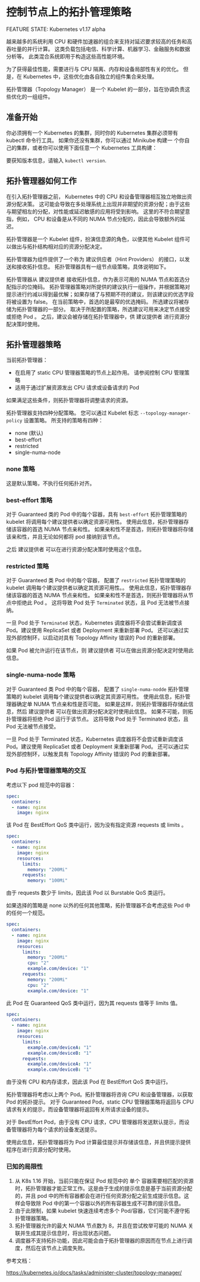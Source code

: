 # 控制节点上的拓扑管理策略
FEATURE STATE: Kubernetes v1.17 alpha

越来越多的系统利用 CPU 和硬件加速器的组合来支持对延迟要求较高的任务和高吞吐量的并行计算。 这类负载包括电信、科学计算、机器学习、金融服务和数据分析等。 此类混合系统即用于构造这些高性能环境。

为了获得最佳性能，需要进行与 CPU 隔离、内存和设备局部性有关的优化。 但是，在 Kubernetes 中，这些优化由各自独立的组件集合来处理。

拓扑管理器（Topology Manager） 是一个 Kubelet 的一部分，旨在协调负责这些优化的一组组件。

## 准备开始
你必须拥有一个 Kubernetes 的集群，同时你的 Kubernetes 集群必须带有 kubectl 命令行工具。 如果你还没有集群，你可以通过 Minikube 构建一 个你自己的集群，或者你可以使用下面任意一个 Kubernetes 工具构建：

要获知版本信息，请输入 `kubectl version`.

## 拓扑管理器如何工作
在引入拓扑管理器之前， Kubernetes 中的 CPU 和设备管理器相互独立地做出资源分配决策。 这可能会导致在多处理系统上出现并非期望的资源分配；由于这些与期望相左的分配，对性能或延迟敏感的应用将受到影响。 这里的不符合期望意指，例如， CPU 和设备是从不同的 NUMA 节点分配的，因此会导致额外的延迟。

拓扑管理器是一个 Kubelet 组件，扮演信息源的角色，以便其他 Kubelet 组件可以做出与拓扑结构相对应的资源分配决定。

拓扑管理器为组件提供了一个称为 建议供应者（Hint Providers） 的接口，以发送和接收拓扑信息。 拓扑管理器具有一组节点级策略，具体说明如下。

拓扑管理器从 建议提供者 接收拓扑信息，作为表示可用的 NUMA 节点和首选分配指示的位掩码。 拓扑管理器策略对所提供的建议执行一组操作，并根据策略对提示进行约减以得到最优解；如果存储了与预期不符的建议，则该建议的优选字段将被设置为 false。 在当前策略中，首选的是最窄的优选掩码。 所选建议将被存储为拓扑管理器的一部分。 取决于所配置的策略，所选建议可用来决定节点接受或拒绝 Pod 。 之后，建议会被存储在拓扑管理器中，供 建议提供者 进行资源分配决策时使用。

## 拓扑管理器策略
当前拓扑管理器：

- 在启用了 static CPU 管理器策略的节点上起作用。 请参阅控制 CPU 管理策略
- 适用于通过扩展资源发出 CPU 请求或设备请求的 Pod

如果满足这些条件，则拓扑管理器将调整请求的资源。

拓扑管理器支持四种分配策略。 您可以通过 Kubelet 标志 `--topology-manager-policy` 设置策略。 所支持的策略有四种：

- none (默认)
- best-effort
- restricted
- single-numa-node

### none 策略
这是默认策略，不执行任何拓扑对齐。

### best-effort 策略
对于 Guaranteed 类的 Pod 中的每个容器，具有 `best-effort` 拓扑管理策略的 kubelet 将调用每个建议提供者以确定资源可用性。 使用此信息，拓扑管理器存储该容器的首选 NUMA 节点亲和性。 如果亲和性不是首选，则拓扑管理器将存储该亲和性，并且无论如何都将 pod 接纳到该节点。

之后 建议提供者 可以在进行资源分配决策时使用这个信息。

### restricted 策略
对于 Guaranteed 类 Pod 中的每个容器， 配置了 `restricted` 拓扑管理策略的 kubelet 调用每个建议提供者以确定其资源可用性。。 使用此信息，拓扑管理器存储该容器的首选 NUMA 节点亲和性。 如果亲和性不是首选，则拓扑管理器将从节点中拒绝此 Pod 。 这将导致 Pod 处于 `Terminated` 状态，且 Pod 无法被节点接纳。

一旦 Pod 处于 `Terminated` 状态，Kubernetes 调度器将不会尝试重新调度该 Pod。建议使用 ReplicaSet 或者 Deployment 来重新部署 Pod。 还可以通过实现外部控制环，以启动对具有 Topology Affinity 错误的 Pod 的重新部署。

如果 Pod 被允许运行在该节点，则 建议提供者 可以在做出资源分配决定时使用此信息。

### single-numa-node 策略
对于 Guaranteed 类 Pod 中的每个容器， 配置了 `single-numa-nodde` 拓扑管理策略的 kubelet 调用每个建议提供者以确定其资源可用性。 使用此信息，拓扑管理器确定单 NUMA 节点亲和性是否可能。 如果是这样，则拓扑管理器将存储此信息，然后 建议提供者 可以在做出资源分配决定时使用此信息。 如果不可能，则拓扑管理器将拒绝 Pod 运行于该节点。 这将导致 Pod 处于 Terminated 状态，且 Pod 无法被节点接受。

一旦 Pod 处于 Terminated 状态，Kubernetes 调度器将不会尝试重新调度该 Pod。建议使用 ReplicaSet 或者 Deployment 来重新部署 Pod。 还可以通过实现外部控制环，以触发具有 Topology Affinity 错误的 Pod 的重新部署。

### Pod 与拓扑管理器策略的交互

考虑以下 pod 规范中的容器：

```yaml
spec:
  containers:
  - name: nginx
    image: nginx

```

该 Pod 在 BestEffort QoS 类中运行，因为没有指定资源 requests 或 limits 。

```yaml
spec:
  containers:
  - name: nginx
    image: nginx
    resources:
      limits:
        memory: "200Mi"
      requests:
        memory: "100Mi"
```

由于 requests 数少于 limits，因此该 Pod 以 Burstable QoS 类运行。

如果选择的策略是 none 以外的任何其他策略，拓扑管理器不会考虑这些 Pod 中的任何一个规范。

```yaml
spec:
  containers:
  - name: nginx
    image: nginx
    resources:
      limits:
        memory: "200Mi"
        cpu: "2"
        example.com/device: "1"
      requests:
        memory: "200Mi"
        cpu: "2"
        example.com/device: "1"
```

此 Pod 在 Guaranteed QoS 类中运行，因为其 requests 值等于 limits 值。

```yaml
spec:
  containers:
  - name: nginx
    image: nginx
    resources:
      limits:
        example.com/deviceA: "1"
        example.com/deviceB: "1"
      requests:
        example.com/deviceA: "1"
        example.com/deviceB: "1"
```

由于没有 CPU 和内存请求，因此该 Pod 在 BestEffort QoS 类中运行。

拓扑管理器将考虑以上两个 Pod。拓扑管理器将咨询 CPU 和设备管理器，以获取 Pod 的拓扑提示。 对于 Guaranteed Pod，static CPU 管理器策略将返回与 CPU 请求有关的提示，而设备管理器将返回有关所请求设备的提示。

对于 BestEffort Pod，由于没有 CPU 请求，CPU 管理器将发送默认提示，而设备管理器将为每个请求的设备发送提示。

使用此信息，拓扑管理器将为 Pod 计算最佳提示并存储该信息，并且供提示提供程序在进行资源分配时使用。


### 已知的局限性

1. 从 K8s 1.16 开始，当前只能在保证 Pod 规范中的 单个 容器需要相匹配的资源时，拓扑管理器才能正常工作。这是由于生成的提示信息是基于当前资源分配的，并且 pod 中的所有容器都会在进行任何资源分配之前生成提示信息。这样会导致除 Pod 中的第一个容器以外的所有容器生成不可靠的提示信息。
2. 由于此限制，如果 kubelet 快速连续考虑多个 Pod/容器，它们可能不遵守拓扑管理器策略。
3. 拓扑管理器允许的最大 NUMA 节点数为 8，并且在尝试枚举可能的 NUMA 关联并生成其提示信息时，将出现状态问题。
4. 调度器不支持拓扑功能，因此可能会由于拓扑管理器的原因而在节点上进行调度，然后在该节点上调度失败。



参考文档：

https://kubernetes.io/docs/tasks/administer-cluster/topology-manager/
